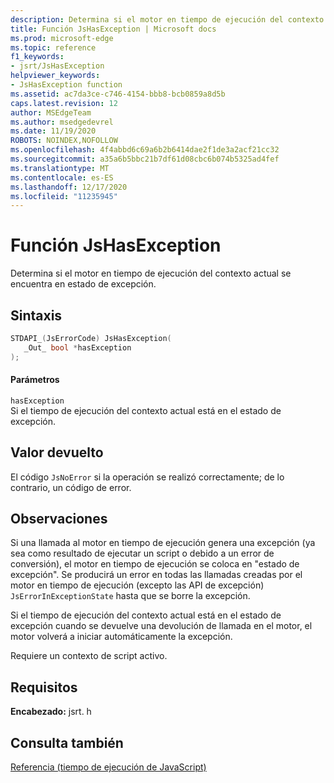 ```yaml
---
description: Determina si el motor en tiempo de ejecución del contexto actual se encuentra en estado de excepción.
title: Función JsHasException | Microsoft docs
ms.prod: microsoft-edge
ms.topic: reference
f1_keywords:
- jsrt/JsHasException
helpviewer_keywords:
- JsHasException function
ms.assetid: ac7da3ce-c746-4154-bbb8-bcb0859a8d5b
caps.latest.revision: 12
author: MSEdgeTeam
ms.author: msedgedevrel
ms.date: 11/19/2020
ROBOTS: NOINDEX,NOFOLLOW
ms.openlocfilehash: 4f4abbd6c69a6b2b6414dae2f1de3a2acf21cc32
ms.sourcegitcommit: a35a6b5bbc21b7df61d08cbc6b074b5325ad4fef
ms.translationtype: MT
ms.contentlocale: es-ES
ms.lasthandoff: 12/17/2020
ms.locfileid: "11235945"
---
```

# Función JsHasException

Determina si el motor en tiempo de ejecución del contexto actual se encuentra en estado de excepción.  
  
## Sintaxis  
  
```cpp  
STDAPI_(JsErrorCode) JsHasException(  
   _Out_ bool *hasException  
);  
```  
  
#### Parámetros  
 `hasException`  
 Si el tiempo de ejecución del contexto actual está en el estado de excepción.  
  
## Valor devuelto  
 El código `JsNoError` si la operación se realizó correctamente; de lo contrario, un código de error.  
  
## Observaciones  
 Si una llamada al motor en tiempo de ejecución genera una excepción (ya sea como resultado de ejecutar un script o debido a un error de conversión), el motor en tiempo de ejecución se coloca en "estado de excepción". Se producirá un error en todas las llamadas creadas por el motor en tiempo de ejecución (excepto las API de excepción) `JsErrorInExceptionState` hasta que se borre la excepción.  
  
 Si el tiempo de ejecución del contexto actual está en el estado de excepción cuando se devuelve una devolución de llamada en el motor, el motor volverá a iniciar automáticamente la excepción.  
  
 Requiere un contexto de script activo.  
  
## Requisitos  
 **Encabezado:** jsrt. h  
  
## Consulta también  
 [Referencia (tiempo de ejecución de JavaScript)](../chakra-hosting/reference-javascript-runtime.md)
